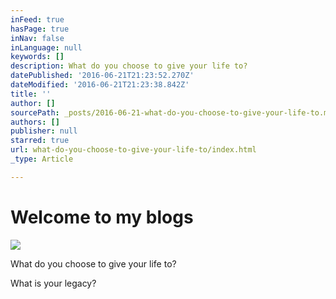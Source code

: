 ```yaml
---
inFeed: true
hasPage: true
inNav: false
inLanguage: null
keywords: []
description: What do you choose to give your life to?
datePublished: '2016-06-21T21:23:52.270Z'
dateModified: '2016-06-21T21:23:38.842Z'
title: ''
author: []
sourcePath: _posts/2016-06-21-what-do-you-choose-to-give-your-life-to.md
authors: []
publisher: null
starred: true
url: what-do-you-choose-to-give-your-life-to/index.html
_type: Article

---
```

# Welcome to my blogs
![](https://the-grid-user-content.s3-us-west-2.amazonaws.com/a8169d4c-076c-490b-a10e-4278b3e39513.jpg)

What do you choose to give your life to?

What is your legacy?